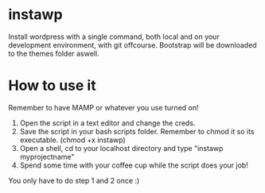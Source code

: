 instawp
=======

Install wordpress with a single command, both local and on your development environment, with git offcourse. 
Bootstrap will be downloaded to the themes folder aswell.

How to use it
=============
Remember to have MAMP or whatever you use turned on!

1. Open the script in a text editor and change the creds. 
2. Save the script in your bash scripts folder. Remember to chmod it so its executable. (chmod +x instawp)
3. Open a shell, cd to your localhost directory and type "instawp myprojectname"
4. Spend some time with your coffee cup while the script does your job!

You only have to do step 1 and 2 once :)